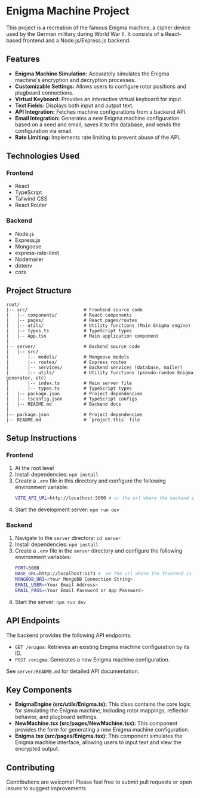 # Enigma Machine Project

This project is a recreation of the famous Enigma machine, a cipher device used by the German military during World War II. It consists of a React-based frontend and a Node.js/Express.js backend.

## Features

*   **Enigma Machine Simulation:** Accurately simulates the Enigma machine's encryption and decryption processes.
*   **Customizable Settings:** Allows users to configure rotor positions and plugboard connections.
*   **Virtual Keyboard:** Provides an interactive virtual keyboard for input.
*   **Text Fields:** Displays both input and output text.
*   **API Integration:** Fetches machine configurations from a backend API.
*   **Email Integration:** Generates a new Enigma machine configuration based on a seed and email, saves it to the database, and sends the configuration via email.
*   **Rate Limiting:** Implements rate limiting to prevent abuse of the API.

## Technologies Used

### Frontend

*   React
*   TypeScript
*   Tailwind CSS
*   React Router

### Backend

*   Node.js
*   Express.js
*   Mongoose
*   express-rate-limit
*   Nodemailer
*   dotenv
*   cors

## Project Structure
```
root/
|-- src/                     # Frontend source code
|   |-- components/          # React components
|   |-- pages/               # React pages/routes
|   |-- utils/               # Utility functions (Main Enigma engine)
|   |-- types.ts             # TypeScript types
|   |-- App.tsx              # Main application component
|   
|-- server/                  # Backend source code
|   |-- src/
|       |-- models/          # Mongoose models
|       |-- routes/          # Express routes
|       |-- services/        # Backend services (database, mailer)
|       |-- utils/           # Utility functions (pseudo-random Enigma generator, etc)
|       |-- index.ts         # Main server file
|       |-- types.ts         # TypeScript types
|   |-- package.json         # Project dependencies
|   |-- tsconfig.json        # TypeScript configs
|   |-- README.md            # Backend docs
|   
|-- package.json             # Project dependencies
|-- README.md                # `project.this` file
```

## Setup Instructions

### Frontend

1.  At the root level
2.  Install dependencies: `npm install`
3.  Create a `.env` file in this directory and configure the following environment variable:
    ```bash
    VITE_API_URL=http://localhost:5000 # or the url where the backend is hosted
    ```
4.  Start the development server: `npm run dev`

### Backend

1.  Navigate to the `server` directory: `cd server`
2.  Install dependencies: `npm install`
3.  Create a `.env` file in the `server` directory and configure the following environment variables:
    ```bash
    PORT=5000
    BASE_URL=http://localhost:5173 #  or the url where the frontend is hosted
    MONGODB_URI=<Your MongoDB Connection String>
    EMAIL_USER=<Your Email Address>
    EMAIL_PASS=<Your Email Password or App Password>
    ```
4.  Start the server: `npm run dev`

## API Endpoints
The backend provides the following API endpoints:
*   `GET /enigma`: Retrieves an existing Enigma machine configuration by its ID.
*   `POST /enigma`: Generates a new Enigma machine configuration.

See `server/README.md` for detailed API documentation.

## Key Components
*   **EnigmaEngine (src/utils/Enigma.ts):** This class contains the core logic for simulating the Enigma machine, including rotor mappings, reflector behavior, and plugboard settings.
*   **NewMachine.tsx (src/pages/NewMachine.tsx):** This component provides the form for generating a new Enigma machine configuration.
*   **Enigma.tsx (src/pages/Enigma.tsx):** This component simulates the Enigma machine interface, allowing users to input text and view the encrypted output.

## Contributing

Contributions are welcome! Please feel free to submit pull requests or open issues to suggest improvements